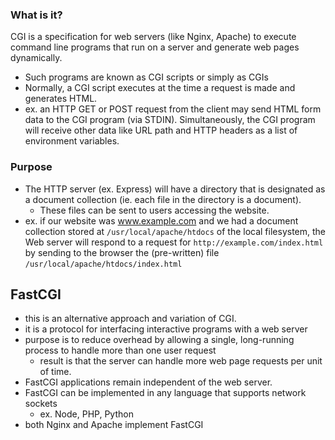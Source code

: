 
### What is it?
CGI is a specification for web servers (like Nginx, Apache) to execute command line programs that run on a server and generate web pages dynamically.
- Such programs are known as CGI scripts or simply as CGIs
- Normally, a CGI script executes at the time a request is made and generates HTML.
- ex. an HTTP GET or POST request from the client may send HTML form data to the CGI program (via STDIN). Simultaneously, the CGI program will receive other data like URL path and HTTP headers as a list of environment variables. 

### Purpose
- The HTTP server (ex. Express) will have a directory that is designated as a document collection (ie. each file in the directory is a document).
	- These files can be sent to users accessing the website. 
- ex. if our website was www.example.com and we had a document collection stored at `/usr/local/apache/htdocs` of the local filesystem, the Web server will respond to a request for `http://example.com/index.html` by sending to the browser the (pre-written) file `/usr/local/apache/htdocs/index.html`

## FastCGI
- this is an alternative approach and variation of CGI.
- it is a protocol for interfacing interactive programs with a web server
- purpose is to reduce overhead by allowing a single, long-running process to handle more than one user request
	- result is that the server can handle more web page requests per unit of time.
- FastCGI applications remain independent of the web server.
- FastCGI can be implemented in any language that supports network sockets
	- ex. Node, PHP, Python
- both Nginx and Apache implement FastCGI
